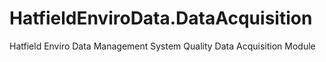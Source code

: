 # HatfieldEnviroData.DataAcquisition
Hatfield Enviro Data Management System Quality Data Acquisition Module
